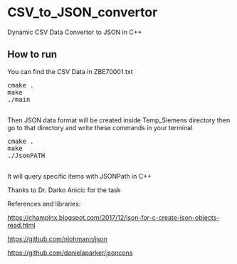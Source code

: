 # CSV_to_JSON_convertor
Dynamic CSV Data Convertor to JSON in C++
## How to run
You can find the CSV Data in ZBE70001.txt

<pre>
cmake .
make
./main

</pre>

Then JSON data format will be created inside Temp_Siemens directory
then go to that directory and write these commands in your terminal

<pre>
cmake .
make
./JsonPATH

</pre>

It will query specific items with JSONPath in C++

Thanks to Dr. Darko Anicic for the task

References and libraries:

https://champlnx.blogspot.com/2017/12/json-for-c-create-json-objects-read.html

https://github.com/nlohmann/json

https://github.com/danielaparker/jsoncons
